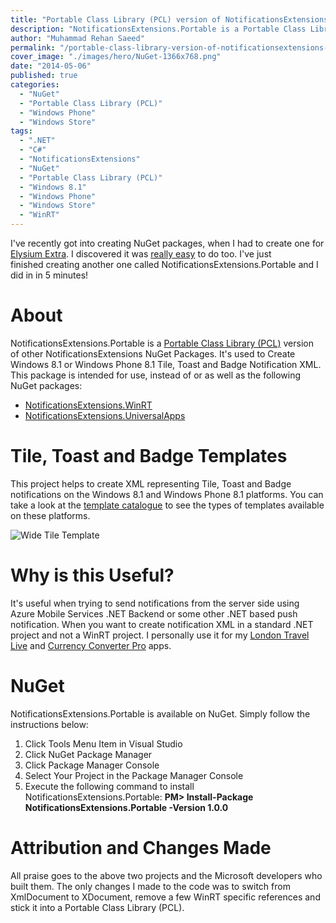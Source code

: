 ```yaml
---
title: "Portable Class Library (PCL) version of NotificationsExtensions NuGet package"
description: "NotificationsExtensions.Portable is a Portable Class Library (PCL) used to Create Windows 8.1 or Windows Phone 8.1 Tile, Toast and Badge Notification XML."
author: "Muhammad Rehan Saeed"
permalink: "/portable-class-library-version-of-notificationsextensions-nuget-package/"
cover_image: "./images/hero/NuGet-1366x768.png"
date: "2014-05-06"
published: true
categories:
  - "NuGet"
  - "Portable Class Library (PCL)"
  - "Windows Phone"
  - "Windows Store"
tags:
  - ".NET"
  - "C#"
  - "NotificationsExtensions"
  - "NuGet"
  - "Portable Class Library (PCL)"
  - "Windows 8.1"
  - "Windows Phone"
  - "Windows Store"
  - "WinRT"
---
```


I've recently got into creating NuGet packages, when I had to create one for [Elysium Extra](/wpf-metro-part4-elysium-extra). I discovered it was [really easy](http://docs.nuget.org/docs/creating-packages/using-a-gui-to-build-packages) to do too. I've just finished creating another one called NotificationsExtensions.Portable and I did in in 5 minutes!

# About

NotificationsExtensions.Portable is a [Portable Class Library (PCL)](http://msdn.microsoft.com/en-us/library/gg597391%28v=vs.110%29.aspx) version of other NotificationsExtensions NuGet Packages. It's used to Create Windows 8.1 or Windows Phone 8.1 Tile, Toast and Badge Notification XML. This package is intended for use, instead of or as well as the following NuGet packages:

- [NotificationsExtensions.WinRT](https://www.nuget.org/packages/NotificationsExtensions.WinRT)
- [NotificationsExtensions.UniversalApps](https://www.nuget.org/packages/NotificationsExtensions.UniversalApps)

# Tile, Toast and Badge Templates

This project helps to create XML representing Tile, Toast and Badge notifications on the Windows 8.1 and Windows Phone 8.1 platforms. You can take a look at the [template catalogue](http://msdn.microsoft.com/en-us/library/windows/apps/Hh761491.aspx) to see the types of templates available on these platforms.

![Wide Tile Template](./images/Tiles.png)

# Why is this Useful?

It's useful when trying to send notifications from the server side using Azure Mobile Services .NET Backend or some other .NET based push notification. When you want to create notification XML in a standard .NET project and not a WinRT project. I personally use it for my [London Travel Live](http://apps.microsoft.com/windows/en-gb/app/london-travel-live/2916d32f-2ca3-4325-adc0-c62b44306fae) and [Currency Converter Pro](http://apps.microsoft.com/windows/en-gb/app/currency-converter-pro/32863ebf-c907-4806-a2dd-864fb4b573da) apps.

# NuGet

NotificationsExtensions.Portable is available on NuGet. Simply follow the instructions below:

1. Click Tools Menu Item in Visual Studio
2. Click NuGet Package Manager
3. Click Package Manager Console
4. Select Your Project in the Package Manager Console
5. Execute the following command to install NotificationsExtensions.Portable: **PM> Install-Package NotificationsExtensions.Portable -Version 1.0.0**

# Attribution and Changes Made

All praise goes to the above two projects and the Microsoft developers who built them. The only changes I made to the code was to switch from XmlDocument to XDocument, remove a few WinRT specific references and stick it into a Portable Class Library (PCL).
